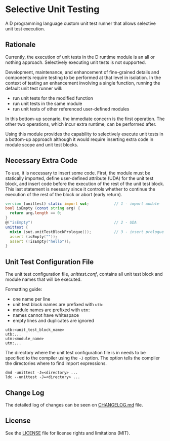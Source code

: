 # Selective Unit Testing

A D programming language custom unit test runner that allows selective unit
test execution.



## Rationale

Currently, the execution of unit tests in the D runtime module is an all or
nothing approach.
Selectively executing unit tests is not supported.

Development, maintenance, and enhancement of fine-grained details and components
require testing to be performed at that level in isolation.
In the context of testing an enhancement involving a single function, running
the default unit test runner will:

  * run unit tests for the modified function
  * run unit tests in the same module
  * run unit tests of other referenced user-defined modules

In this bottom-up scenario, the immediate concern is the first operation.
The other two operations, which incur extra runtime, can be performed after.

Using this module provides the capability to selectively execute unit tests
in a bottom-up approach although it would require inserting extra code in
module scope and unit test blocks.



## Necessary Extra Code

To use, it is necessary to insert some code.
First, the module must be statically imported, define user-defined attribute
(UDA) for the unit test block, and insert code before the execution of the rest
of the unit test block.
This last statement is neessary since it controls whether to continue the
execution of the rest of the block or abort (early return).

~~~d
version (unittest) static import sut;           // 1 - import module
bool isEmpty (const string arg) {
  return arg.length == 0;
}
@("isEmpty")                                    // 2 - UDA
unittest {
  mixin (sut.unitTestBlockPrologue());          // 3 - insert prologue
  assert (isEmpty(""));
  assert (!isEmpty("hello"));
}
~~~



## Unit Test Configuration File

The unit test configuration file, _unittest.conf_, contains all unit test block
and module names that will be executed.

Formatting guide:

* one name per line
* unit test block names are prefixed with `utb:`
* module names are prefixed with `utm:`
* names cannot have whitespace
* empty lines and duplicates are ignored

~~~
utb:<unit_test_block_name>
utb:...
utm:<module_name>
utm:...
~~~

The directory where the unit test configuration file is in needs to be specified
to the compiler using the `-J` option.
The option tells the compiler the directories where to find import expressions.

~~~
dmd -unittest -J=<directory> ...
ldc --unittest -J=<directory> ...
~~~



## Change Log

The detailed log of changes can be seen on [CHANGELOG.md](CHANGELOG.md) file.



## License

See the [LICENSE](LICENSE.md) file for license rights and limitations (MIT).
